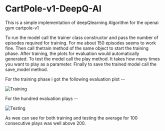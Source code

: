 # CartPole-v1-DeepQ-AI

This is a simple implementation of deepQlearning Algorithm for the openai gym cartpole-v1

To run the model call the trainer class constructor and pass the number of episodes required for training.
For me about 150 episodes seems to work fine.
Then call thetrain method of the same object to start the training phase.
After training, the plots for evaluation would automatically generated.
To test the model call the play method. It takes how many times you want to play as a parameter.
Finally to save the trained model call the save_model method.

For the training phase i got the following evaluation plot --

![Training](https://github.com/siddharthkale97/CartPole-v1-DeepQ-AI/blob/master/High_training_average.png)

For the hundred evaluation plays --

![Testing](https://github.com/siddharthkale97/CartPole-v1-DeepQ-AI/blob/master/High_100_play_average.png)

As wee can see for both training and testing the average for 100 consecutive plays was well above 200.
